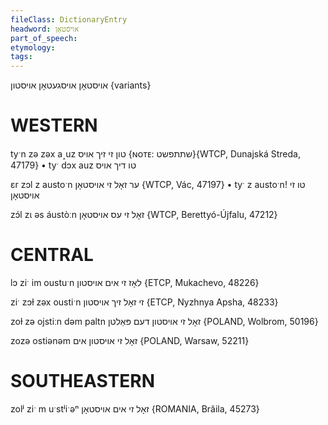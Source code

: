 ```yaml
---
fileClass: DictionaryEntry
headword: אויסטאָן
part_of_speech: 
etymology: 
tags: 
---
```

אויסטאָן
אויסגעטאָן
אויסטון {variants}

WESTERN
========

tyˑn zə zəx a˰uz טון זי זיך אויס {ɴᴏᴛᴇ: שתתפשט}{WTCP, Dunajská Streda, 47179}
	•	tyˑ dɔx auz טו דיך אויס

ɛr zɔl z austoˑn ער זאָל זי אויסטאָן {WTCP, Vác, 47197}
	•	tyˑ z austoˑn! טו זי אויסטאָן

zɔ́l zɩ əs áustòːn זאָל זי עס אויסטאָן {WTCP, Berettyó-Újfalu, 47212}

CENTRAL
========

lɔ ziˑ im oustuˑn לאָז זי אים אויסטון {ETCP, Mukachevo, 48226}

ziˑ zɔɫ zəx oustiˑn זי זאָל זיך אויסטון {ETCP, Nyzhnya Apsha, 48233}

zoɫ zə ojstiːn dəm paltn זאָל זי אויסטון דעם פּאַלטן {POLAND, Wolbrom, 50196}

zozə ostiənəm זאָל זי אויסטון אים {POLAND, Warsaw, 52211}

SOUTHEASTERN
==============

zolʲ ziˑ m uˑstʲiˑəⁿ זאָל זי אים אויסטאָן {ROMANIA, Brăila, 45273}
